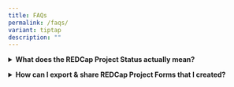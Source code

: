 ```yaml
---
title: FAQs
permalink: /faqs/
variant: tiptap
description: ""
---
```

<p></p>
<div data-type="detailGroup" class="isomer-accordion-group isomer-accordion isomer-accordion-white">
<details class="isomer-details">
<summary><strong>What does the REDCap Project Status actually mean?</strong>
</summary>
<div data-type="detailsContent" class="isomer-details-content">
<p>This guide explains what the REDCap Project Status means, the difference
between each status, and its implications to the Project.
<br>Download here</p>
</div>
</details>
</div>
<p></p>
<div data-type="detailGroup" class="isomer-accordion-group isomer-accordion isomer-accordion-white">
<details class="isomer-details">
<summary><strong>How can I export &amp; share REDCap Project Forms that I created?</strong>
</summary>
<div data-type="detailsContent" class="isomer-details-content">
<p>This guide explains how Users can export their REDCap Project Forms/Instruments.
<br>Download here
<br>
</p>
</div>
</details>
</div>
<p></p>
<p></p>
<p></p>
<p></p>
<p></p>
<p></p>